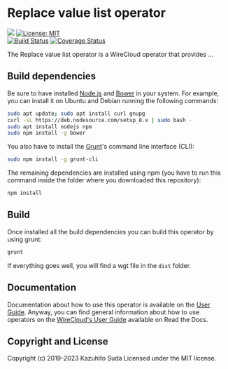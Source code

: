 # Replace value list operator

[![](https://nexus.lab.fiware.org/repository/raw/public/badges/chapters/visualization.svg)](https://www.fiware.org/developers/catalogue/)
[![License: MIT](https://img.shields.io/github/license/lets-fiware/replace-value-list-operator.svg)](https://opensource.org/licenses/MIT)<br/>
[![Build Status](https://travis-ci.com/lets-fiware/replace-value-list-operator.svg?branch=master)](https://travis-ci.com/lets-fiware/replace-value-list-operator)
[![Coverage Status](https://coveralls.io/repos/github/lets-fiware/replace-value-list-operator/badge.svg?branch=master)](https://coveralls.io/github/lets-fiware/replace-value-list-operator?branch=master)

The Replace value list operator is a WireCloud operator that provides ...

## Build dependencies

Be sure to have installed [Node.js](https://nodejs.org/) and [Bower](http://bower.io) in your system. For example, you can install it on Ubuntu and Debian running the following commands:

```bash
sudo apt update; sudo apt install curl gnupg
curl -sL https://deb.nodesource.com/setup_8.x | sudo bash -
sudo apt install nodejs npm 
sudo npm install -g bower
```

You also have to install the [Grunt](https://gruntjs.com/)'s command line interface (CLI):

```bash
sudo npm install -g grunt-cli
```

The remaining dependencies are installed using npm (you have to run this command
inside the folder where you downloaded this repository):

```bash
npm install
```


## Build

Once installed all the build dependencies you can build this operator by using grunt:

```bash
grunt
```

If everything goes well, you will find a wgt file in the `dist` folder.


## Documentation

Documentation about how to use this operator is available on the
[User Guide](src/doc/userguide.md). Anyway, you can find general information
about how to use operators on the
[WireCloud's User Guide](https://wirecloud.readthedocs.io/en/stable/user_guide/)
available on Read the Docs.

## Copyright and License

Copyright (c) 2019-2023 Kazuhito Suda
Licensed under the MIT license.
